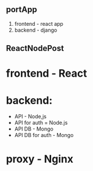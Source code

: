 ## portApp
1. frontend - react app
2. backend - django

## ReactNodePost
# frontend - React
# backend:
- API - Node,js
- API for auth = Node.js
- API DB - Mongo
- API DB for auth - Mongo
# proxy - Nginx